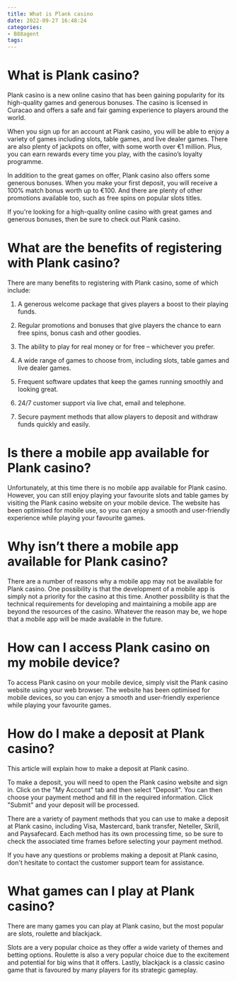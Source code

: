 ```yaml
---
title: What is Plank casino 
date: 2022-09-27 16:48:24
categories:
- B88agent
tags:
---
```



#  What is Plank casino? 

Plank casino is a new online casino that has been gaining popularity for its high-quality games and generous bonuses. The casino is licensed in Curacao and offers a safe and fair gaming experience to players around the world.

When you sign up for an account at Plank casino, you will be able to enjoy a variety of games including slots, table games, and live dealer games. There are also plenty of jackpots on offer, with some worth over €1 million. Plus, you can earn rewards every time you play, with the casino’s loyalty programme.

In addition to the great games on offer, Plank casino also offers some generous bonuses. When you make your first deposit, you will receive a 100% match bonus worth up to €100. And there are plenty of other promotions available too, such as free spins on popular slots titles.

If you're looking for a high-quality online casino with great games and generous bonuses, then be sure to check out Plank casino.

#  What are the benefits of registering with Plank casino? 

There are many benefits to registering with Plank casino, some of which include: 

1. A generous welcome package that gives players a boost to their playing funds.

2. Regular promotions and bonuses that give players the chance to earn free spins, bonus cash and other goodies.

3. The ability to play for real money or for free – whichever you prefer.

4. A wide range of games to choose from, including slots, table games and live dealer games.

5. Frequent software updates that keep the games running smoothly and looking great.

6. 24/7 customer support via live chat, email and telephone.

7. Secure payment methods that allow players to deposit and withdraw funds quickly and easily.

#  Is there a mobile app available for Plank casino? 

Unfortunately, at this time there is no mobile app available for Plank casino. However, you can still enjoy playing your favourite slots and table games by visiting the Plank casino website on your mobile device. The website has been optimised for mobile use, so you can enjoy a smooth and user-friendly experience while playing your favourite games. 

# Why isn’t there a mobile app available for Plank casino?

There are a number of reasons why a mobile app may not be available for Plank casino. One possibility is that the development of a mobile app is simply not a priority for the casino at this time. Another possibility is that the technical requirements for developing and maintaining a mobile app are beyond the resources of the casino. Whatever the reason may be, we hope that a mobile app will be made available in the future. 

# How can I access Plank casino on my mobile device?

To access Plank casino on your mobile device, simply visit the Plank casino website using your web browser. The website has been optimised for mobile devices, so you can enjoy a smooth and user-friendly experience while playing your favourite games.

#  How do I make a deposit at Plank casino? 

This article will explain how to make a deposit at Plank casino. 

To make a deposit, you will need to open the Plank casino website and sign in. Click on the "My Account" tab and then select "Deposit". You can then choose your payment method and fill in the required information. Click "Submit" and your deposit will be processed.

There are a variety of payment methods that you can use to make a deposit at Plank casino, including Visa, Mastercard, bank transfer, Neteller, Skrill, and Paysafecard. Each method has its own processing time, so be sure to check the associated time frames before selecting your payment method.

If you have any questions or problems making a deposit at Plank casino, don't hesitate to contact the customer support team for assistance.

#  What games can I play at Plank casino?

There are many games you can play at Plank casino, but the most popular are slots, roulette and blackjack.

Slots are a very popular choice as they offer a wide variety of themes and betting options. Roulette is also a very popular choice due to the excitement and potential for big wins that it offers. Lastly, blackjack is a classic casino game that is favoured by many players for its strategic gameplay.